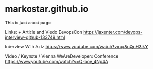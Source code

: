 # markostar.github.io
This is just a test page

Links: +
Article and Viedo DevopsCon
https://jaxenter.com/devops-interview-github-133749.html

Interview With Aziz
https://www.youtube.com/watch?v=og8nQnH3ikY

Video / Keynote / Vienna WeAreDevelopers Conference
https://www.youtube.com/watch?v=Q-boe_4Np4A
